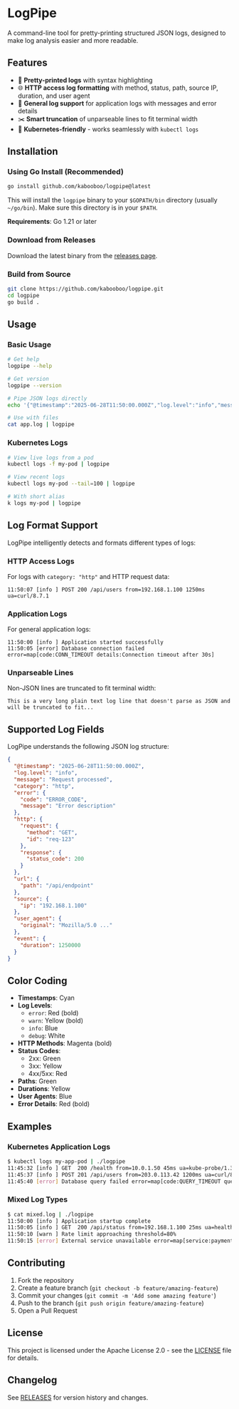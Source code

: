 # LogPipe

A command-line tool for pretty-printing structured JSON logs, designed to make log analysis easier and more readable.

## Features

- 🎨 **Pretty-printed logs** with syntax highlighting
- 🌐 **HTTP access log formatting** with method, status, path, source IP, duration, and user agent
- 📝 **General log support** for application logs with messages and error details
- ✂️ **Smart truncation** of unparseable lines to fit terminal width
- 🔧 **Kubernetes-friendly** - works seamlessly with `kubectl logs`

## Installation

### Using Go Install (Recommended)

```bash
go install github.com/kabooboo/logpipe@latest
```

This will install the `logpipe` binary to your `$GOPATH/bin` directory (usually `~/go/bin`). Make sure this directory is in your `$PATH`.

**Requirements**: Go 1.21 or later

### Download from Releases

Download the latest binary from the [releases page](https://github.com/kabooboo/logpipe/releases).

### Build from Source

```bash
git clone https://github.com/kabooboo/logpipe.git
cd logpipe
go build .
```

## Usage

### Basic Usage

```bash
# Get help
logpipe --help

# Get version
logpipe --version

# Pipe JSON logs directly
echo '{"@timestamp":"2025-06-28T11:50:00.000Z","log.level":"info","message":"Application started"}' | logpipe

# Use with files
cat app.log | logpipe
```

### Kubernetes Logs

```bash
# View live logs from a pod
kubectl logs -f my-pod | logpipe

# View recent logs
kubectl logs my-pod --tail=100 | logpipe

# With short alias
k logs my-pod | logpipe
```

## Log Format Support

LogPipe intelligently detects and formats different types of logs:

### HTTP Access Logs

For logs with `category: "http"` and HTTP request data:

```
11:50:07 [info ] POST 200 /api/users from=192.168.1.100 1250ms ua=curl/8.7.1
```

### Application Logs

For general application logs:

```
11:50:00 [info ] Application started successfully
11:50:05 [error] Database connection failed error=map[code:CONN_TIMEOUT details:Connection timeout after 30s]
```

### Unparseable Lines

Non-JSON lines are truncated to fit terminal width:

```
This is a very long plain text log line that doesn't parse as JSON and will be truncated to fit...
```

## Supported Log Fields

LogPipe understands the following JSON log structure:

```json
{
  "@timestamp": "2025-06-28T11:50:00.000Z",
  "log.level": "info",
  "message": "Request processed",
  "category": "http",
  "error": {
    "code": "ERROR_CODE",
    "message": "Error description"
  },
  "http": {
    "request": {
      "method": "GET",
      "id": "req-123"
    },
    "response": {
      "status_code": 200
    }
  },
  "url": {
    "path": "/api/endpoint"
  },
  "source": {
    "ip": "192.168.1.100"
  },
  "user_agent": {
    "original": "Mozilla/5.0 ..."
  },
  "event": {
    "duration": 1250000
  }
}
```

## Color Coding

- **Timestamps**: Cyan
- **Log Levels**: 
  - `error`: Red (bold)
  - `warn`: Yellow (bold)
  - `info`: Blue
  - `debug`: White
- **HTTP Methods**: Magenta (bold)
- **Status Codes**:
  - 2xx: Green
  - 3xx: Yellow
  - 4xx/5xx: Red
- **Paths**: Green
- **Durations**: Yellow
- **User Agents**: Blue
- **Error Details**: Red (bold)

## Examples

### Kubernetes Application Logs

```bash
$ kubectl logs my-app-pod | ./logpipe
11:45:32 [info ] GET  200 /health from=10.0.1.50 45ms ua=kube-probe/1.31+
11:45:37 [info ] POST 201 /api/users from=203.0.113.42 1200ms ua=curl/8.7.1
11:45:40 [error] Database query failed error=map[code:QUERY_TIMEOUT query:SELECT * FROM users]
```

### Mixed Log Types

```bash
$ cat mixed.log | ./logpipe
11:50:00 [info ] Application startup complete
11:50:05 [info ] GET  200 /api/status from=192.168.1.100 25ms ua=health-checker/1.0
11:50:10 [warn ] Rate limit approaching threshold=80%
11:50:15 [error] External service unavailable error=map[service:payment-api status:503]
```

## Contributing

1. Fork the repository
2. Create a feature branch (`git checkout -b feature/amazing-feature`)
3. Commit your changes (`git commit -m 'Add some amazing feature'`)
4. Push to the branch (`git push origin feature/amazing-feature`)
5. Open a Pull Request

## License

This project is licensed under the Apache License 2.0 - see the [LICENSE](LICENSE) file for details.

## Changelog

See [RELEASES](https://github.com/kabooboo/logpipe/releases) for version history and changes.